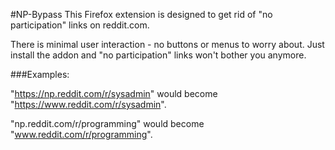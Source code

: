 #NP-Bypass
This Firefox extension is designed to get rid of "no participation" links on reddit.com.

There is minimal user interaction - no buttons or menus to worry about.  Just install the addon and "no participation" links won't bother you anymore.

###Examples:

"https://np.reddit.com/r/sysadmin" would become "https://www.reddit.com/r/sysadmin".

"np.reddit.com/r/programming" would become "www.reddit.com/r/programming".
